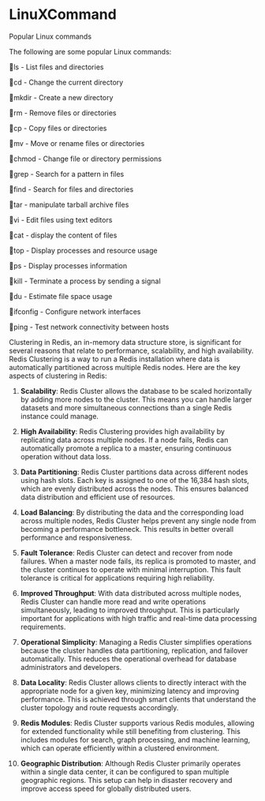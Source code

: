 # LinuXCommand
Popular Linux commands

The following are some popular Linux commands:

🔹ls - List files and directories

🔹cd - Change the current directory

🔹mkdir - Create a new directory

🔹rm - Remove files or directories

🔹cp - Copy files or directories

🔹mv - Move or rename files or directories

🔹chmod - Change file or directory permissions

🔹grep - Search for a pattern in files

🔹find - Search for files and directories

🔹tar - manipulate tarball archive files

🔹vi - Edit files using text editors

🔹cat - display the content of files

🔹top - Display processes and resource usage

🔹ps - Display processes information

🔹kill - Terminate a process by sending a signal

🔹du - Estimate file space usage

🔹ifconfig - Configure network interfaces

🔹ping - Test network connectivity between hosts

Clustering in Redis, an in-memory data structure store, is significant for several reasons that relate to performance, scalability, and high availability. Redis Clustering is a way to run a Redis installation where data is automatically partitioned across multiple Redis nodes. Here are the key aspects of clustering in Redis:

1. **Scalability**: Redis Cluster allows the database to be scaled horizontally by adding more nodes to the cluster. This means you can handle larger datasets and more simultaneous connections than a single Redis instance could manage.

2. **High Availability**: Redis Clustering provides high availability by replicating data across multiple nodes. If a node fails, Redis can automatically promote a replica to a master, ensuring continuous operation without data loss.

3. **Data Partitioning**: Redis Cluster partitions data across different nodes using hash slots. Each key is assigned to one of the 16,384 hash slots, which are evenly distributed across the nodes. This ensures balanced data distribution and efficient use of resources.

4. **Load Balancing**: By distributing the data and the corresponding load across multiple nodes, Redis Cluster helps prevent any single node from becoming a performance bottleneck. This results in better overall performance and responsiveness.

5. **Fault Tolerance**: Redis Cluster can detect and recover from node failures. When a master node fails, its replica is promoted to master, and the cluster continues to operate with minimal interruption. This fault tolerance is critical for applications requiring high reliability.

6. **Improved Throughput**: With data distributed across multiple nodes, Redis Cluster can handle more read and write operations simultaneously, leading to improved throughput. This is particularly important for applications with high traffic and real-time data processing requirements.

7. **Operational Simplicity**: Managing a Redis Cluster simplifies operations because the cluster handles data partitioning, replication, and failover automatically. This reduces the operational overhead for database administrators and developers.

8. **Data Locality**: Redis Cluster allows clients to directly interact with the appropriate node for a given key, minimizing latency and improving performance. This is achieved through smart clients that understand the cluster topology and route requests accordingly.

9. **Redis Modules**: Redis Cluster supports various Redis modules, allowing for extended functionality while still benefiting from clustering. This includes modules for search, graph processing, and machine learning, which can operate efficiently within a clustered environment.

10. **Geographic Distribution**: Although Redis Cluster primarily operates within a single data center, it can be configured to span multiple geographic regions. This setup can help in disaster recovery and improve access speed for globally distributed users.


